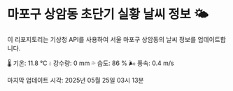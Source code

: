 
# 마포구 상암동 초단기 실황 날씨 정보 🌤️

이 리포지토리는 기상청 API를 사용하여 서울 마포구 상암동의 날씨 정보를 업데이트합니다. 

🌡️ 기온: 11.8 ℃
💧 강수량: 0 mm
💦 습도: 86 %
🌬️ 풍속: 0.4 m/s

마지막 업데이트 시각: 2025년 05월 25일 03시 13분    
